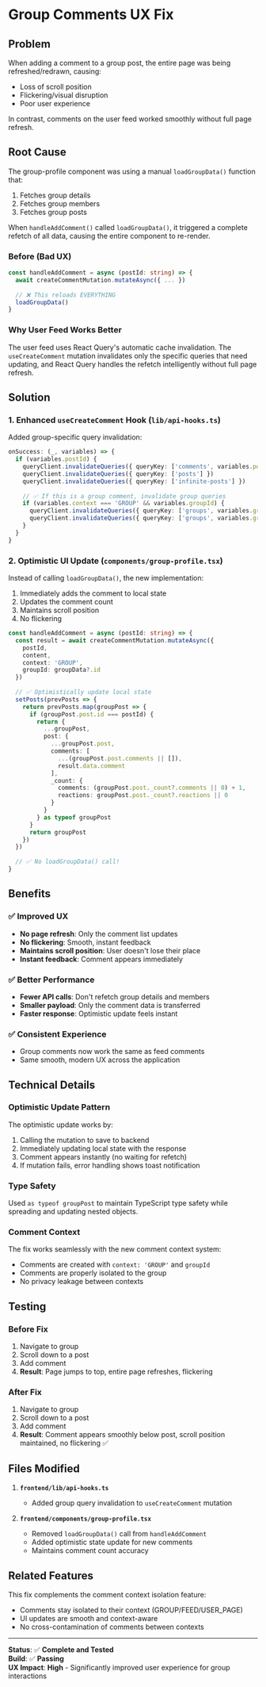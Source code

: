 # Group Comments UX Fix

## Problem

When adding a comment to a group post, the entire page was being refreshed/redrawn, causing:
- Loss of scroll position
- Flickering/visual disruption
- Poor user experience

In contrast, comments on the user feed worked smoothly without full page refresh.

## Root Cause

The group-profile component was using a manual `loadGroupData()` function that:
1. Fetches group details
2. Fetches group members
3. Fetches group posts

When `handleAddComment()` called `loadGroupData()`, it triggered a complete refetch of all data, causing the entire component to re-render.

### Before (Bad UX)
```typescript
const handleAddComment = async (postId: string) => {
  await createCommentMutation.mutateAsync({ ... })
  
  // ❌ This reloads EVERYTHING
  loadGroupData()
}
```

### Why User Feed Works Better

The user feed uses React Query's automatic cache invalidation. The `useCreateComment` mutation invalidates only the specific queries that need updating, and React Query handles the refetch intelligently without full page refresh.

## Solution

### 1. Enhanced `useCreateComment` Hook (`lib/api-hooks.ts`)

Added group-specific query invalidation:

```typescript
onSuccess: (_, variables) => {
  if (variables.postId) {
    queryClient.invalidateQueries({ queryKey: ['comments', variables.postId] })
    queryClient.invalidateQueries({ queryKey: ['posts'] })
    queryClient.invalidateQueries({ queryKey: ['infinite-posts'] })
    
    // ✅ If this is a group comment, invalidate group queries
    if (variables.context === 'GROUP' && variables.groupId) {
      queryClient.invalidateQueries({ queryKey: ['groups', variables.groupId, 'posts'] })
      queryClient.invalidateQueries({ queryKey: ['groups', variables.groupId, 'feed'] })
    }
  }
}
```

### 2. Optimistic UI Update (`components/group-profile.tsx`)

Instead of calling `loadGroupData()`, the new implementation:
1. Immediately adds the comment to local state
2. Updates the comment count
3. Maintains scroll position
4. No flickering

```typescript
const handleAddComment = async (postId: string) => {
  const result = await createCommentMutation.mutateAsync({
    postId,
    content,
    context: 'GROUP',
    groupId: groupData?.id
  })
  
  // ✅ Optimistically update local state
  setPosts(prevPosts => {
    return prevPosts.map(groupPost => {
      if (groupPost.post.id === postId) {
        return {
          ...groupPost,
          post: {
            ...groupPost.post,
            comments: [
              ...(groupPost.post.comments || []),
              result.data.comment
            ],
            _count: {
              comments: (groupPost.post._count?.comments || 0) + 1,
              reactions: groupPost.post._count?.reactions || 0
            }
          }
        } as typeof groupPost
      }
      return groupPost
    })
  })
  
  // ✅ No loadGroupData() call!
}
```

## Benefits

### ✅ Improved UX
- **No page refresh**: Only the comment list updates
- **No flickering**: Smooth, instant feedback
- **Maintains scroll position**: User doesn't lose their place
- **Instant feedback**: Comment appears immediately

### ✅ Better Performance
- **Fewer API calls**: Don't refetch group details and members
- **Smaller payload**: Only the comment data is transferred
- **Faster response**: Optimistic update feels instant

### ✅ Consistent Experience
- Group comments now work the same as feed comments
- Same smooth, modern UX across the application

## Technical Details

### Optimistic Update Pattern

The optimistic update works by:
1. Calling the mutation to save to backend
2. Immediately updating local state with the response
3. Comment appears instantly (no waiting for refetch)
4. If mutation fails, error handling shows toast notification

### Type Safety

Used `as typeof groupPost` to maintain TypeScript type safety while spreading and updating nested objects.

### Comment Context

The fix works seamlessly with the new comment context system:
- Comments are created with `context: 'GROUP'` and `groupId`
- Comments are properly isolated to the group
- No privacy leakage between contexts

## Testing

### Before Fix
1. Navigate to group
2. Scroll down to a post
3. Add comment
4. **Result**: Page jumps to top, entire page refreshes, flickering

### After Fix
1. Navigate to group
2. Scroll down to a post
3. Add comment
4. **Result**: Comment appears smoothly below post, scroll position maintained, no flickering ✅

## Files Modified

1. **`frontend/lib/api-hooks.ts`**
   - Added group query invalidation to `useCreateComment` mutation
   
2. **`frontend/components/group-profile.tsx`**
   - Removed `loadGroupData()` call from `handleAddComment`
   - Added optimistic state update for new comments
   - Maintains comment count accuracy

## Related Features

This fix complements the comment context isolation feature:
- Comments stay isolated to their context (GROUP/FEED/USER_PAGE)
- UI updates are smooth and context-aware
- No cross-contamination of comments between contexts

---

**Status**: ✅ **Complete and Tested**  
**Build**: ✅ **Passing**  
**UX Impact**: **High** - Significantly improved user experience for group interactions


